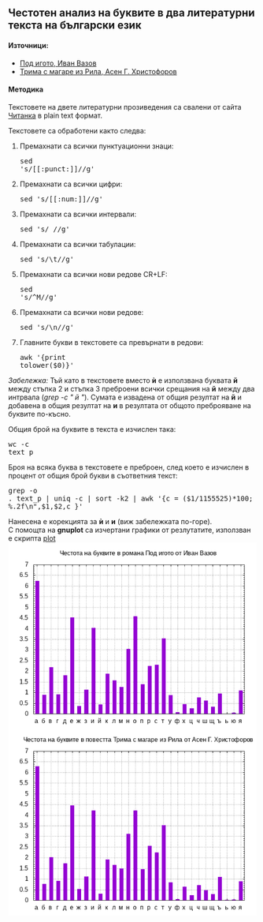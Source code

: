 ## Честотен анализ на буквите в два литературни текста на български език

#### Източници:

* [Под игото, Иван Вазов](https://chitanka.info/book/1773-pod-igoto)
* [Трима с магаре из Рила, Асен Г. Христофоров](https://chitanka.info/book/4233-trima-s-magare-iz-rila)

#### Методика

Текстовете на двете литературни прозиведения са свалени от сайта [Читанка](https://chitanka.info) в
plain text формат. 

Текстовете са обработени както следва:
 
1. Премахнати са всички пунктуационни знаци: <pre>sed 's/[[:punct:]]//g'</pre>
1. Премахнати са всички цифри: <pre>sed 's/[[:num:]]//g'</pre>
1. Премахнати са всички интервали: <pre>sed 's/ //g'</pre>
1. Премахнати са всички табулации: <pre>sed 's/\t//g'</pre>
1. Премахнати са всички нови редове CR+LF: <pre>sed 's/\^M//g'</pre>
2. Премахнати са всички нови редове: <pre>sed 's/\n//g'</pre>
3. Главните букви в текстовете са превърнати в редови: <pre>awk '{print tolower($0)}'</pre>   

*Забележка:* Тъй като в текстовете вместо __ѝ__ е използвана буквата __й__ между стъпка 2 и стъпка 3
преброени всички срещания на __й__ между два интрвала (*grep -c " й "*). Сумата е извадена от
общия резултат на __й__ и добавена в общия резултат на __и__ в резултата от общото преброяване на буквите по-късно.   

Общия брой на буквите в текста е изчислен така: <pre>wc -c text_p</pre>
Броя на всяка буква в текстовете е преброен, след което е изчислен в процент от общия брой букви в
съответния текст: <pre>grep -o . text_p | uniq -c | sort -k2 | awk '{c = ($1/1155525)*100; printf "%s %s %.2f\n",$1,$2,c }'</pre>
Нанесена е корекцията за __ѝ__ и __и__ (виж забележката по-горе).   
С помощта на __gnuplot__ са изчертани графики от резлутатите, използван е скрипта [plot](./plots/plot)
![Графики](./graphs/pnr_c.png)


